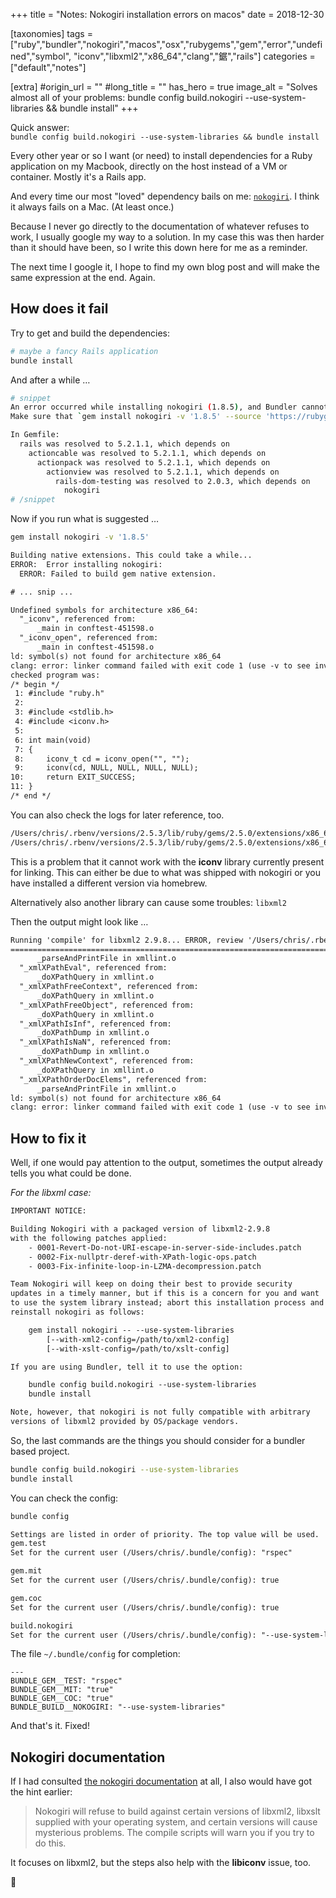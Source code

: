 +++
title = "Notes: Nokogiri installation errors on macos"
date = 2018-12-30

[taxonomies]
tags = ["ruby","bundler","nokogiri","macos","osx","rubygems","gem","error","undefined","symbol",
        "iconv","libxml2","x86_64","clang","鋸","rails"]
categories = ["default","notes"]

[extra]
#origin_url = ""
#long_title = ""
has_hero = true
image_alt = "Solves almost all of your problems: bundle config build.nokogiri --use-system-libraries && bundle install"
+++

Quick answer:<br/>`bundle config build.nokogiri --use-system-libraries && bundle install`

<!-- more -->

Every other year or so I want (or need) to install dependencies for a Ruby application on my Macbook, directly on the host instead of a VM or container. Mostly it's a Rails app.

And every time our most "loved" dependency bails on me: [`nokogiri`][n]. I think it always fails on a Mac. (At least once.)

Because I never go directly to the documentation of whatever refuses to work, I usually google my way to a solution.
In my case this was then harder than it should have been, so I write this down here for me as a reminder.

The next time I google it, I hope to find my own blog post and will make the same expression at the end. Again.

## How does it fail

Try to get and build the dependencies:

```sh
# maybe a fancy Rails application
bundle install
```

And after a while …

```sh
# snippet
An error occurred while installing nokogiri (1.8.5), and Bundler cannot continue.
Make sure that `gem install nokogiri -v '1.8.5' --source 'https://rubygems.org/'` succeeds before bundling.

In Gemfile:
  rails was resolved to 5.2.1.1, which depends on
    actioncable was resolved to 5.2.1.1, which depends on
      actionpack was resolved to 5.2.1.1, which depends on
        actionview was resolved to 5.2.1.1, which depends on
          rails-dom-testing was resolved to 2.0.3, which depends on
            nokogiri
# /snippet
```

Now if you run what is suggested …

```sh
gem install nokogiri -v '1.8.5'
```

```txt
Building native extensions. This could take a while...
ERROR:  Error installing nokogiri:
  ERROR: Failed to build gem native extension.

# ... snip ...

Undefined symbols for architecture x86_64:
  "_iconv", referenced from:
      _main in conftest-451598.o
  "_iconv_open", referenced from:
      _main in conftest-451598.o
ld: symbol(s) not found for architecture x86_64
clang: error: linker command failed with exit code 1 (use -v to see invocation)
checked program was:
/* begin */
 1: #include "ruby.h"
 2:
 3: #include <stdlib.h>
 4: #include <iconv.h>
 5:
 6: int main(void)
 7: {
 8:     iconv_t cd = iconv_open("", "");
 9:     iconv(cd, NULL, NULL, NULL, NULL);
10:     return EXIT_SUCCESS;
11: }
/* end */
```

You can also check the logs for later reference, too.

<div class="with_wrap">

```txt
/Users/chris/.rbenv/versions/2.5.3/lib/ruby/gems/2.5.0/extensions/x86_64-darwin-17/2.5.0-static/nokogiri-1.8.5/gem_make.out
/Users/chris/.rbenv/versions/2.5.3/lib/ruby/gems/2.5.0/extensions/x86_64-darwin-17/2.5.0-static/nokogiri-1.8.5/mkmf.log
```

</div>

This is a problem that it cannot work with the **iconv** library currently present for linking. This can either be due to what was shipped with nokogiri or you have installed a different version via homebrew.

Alternatively also another library can cause some troubles: `libxml2`

Then the output might look like …

```txt
Running 'compile' for libxml2 2.9.8... ERROR, review '/Users/chris/.rbenv/versions/2.5.3/lib/ruby/gems/2.5.0/gems/nokogiri-1.8.5/ext/nokogiri/tmp/x86_64-apple-darwin17.7.0/ports/libxml2/2.9.8/compile.log' to see what happened. Last lines are:
========================================================================
      _parseAndPrintFile in xmllint.o
  "_xmlXPathEval", referenced from:
      _doXPathQuery in xmllint.o
  "_xmlXPathFreeContext", referenced from:
      _doXPathQuery in xmllint.o
  "_xmlXPathFreeObject", referenced from:
      _doXPathQuery in xmllint.o
  "_xmlXPathIsInf", referenced from:
      _doXPathDump in xmllint.o
  "_xmlXPathIsNaN", referenced from:
      _doXPathDump in xmllint.o
  "_xmlXPathNewContext", referenced from:
      _doXPathQuery in xmllint.o
  "_xmlXPathOrderDocElems", referenced from:
      _parseAndPrintFile in xmllint.o
ld: symbol(s) not found for architecture x86_64
clang: error: linker command failed with exit code 1 (use -v to see invocation)
```

## How to fix it

Well, if one would pay attention to the output, sometimes the output already tells you what could be done.

_For the libxml case:_

```txt
IMPORTANT NOTICE:

Building Nokogiri with a packaged version of libxml2-2.9.8
with the following patches applied:
	- 0001-Revert-Do-not-URI-escape-in-server-side-includes.patch
	- 0002-Fix-nullptr-deref-with-XPath-logic-ops.patch
	- 0003-Fix-infinite-loop-in-LZMA-decompression.patch

Team Nokogiri will keep on doing their best to provide security
updates in a timely manner, but if this is a concern for you and want
to use the system library instead; abort this installation process and
reinstall nokogiri as follows:

    gem install nokogiri -- --use-system-libraries
        [--with-xml2-config=/path/to/xml2-config]
        [--with-xslt-config=/path/to/xslt-config]

If you are using Bundler, tell it to use the option:

    bundle config build.nokogiri --use-system-libraries
    bundle install

Note, however, that nokogiri is not fully compatible with arbitrary
versions of libxml2 provided by OS/package vendors.
```

So, the last commands are the things you should consider for a bundler based project.

```sh
bundle config build.nokogiri --use-system-libraries
bundle install
```

You can check the config:

```sh
bundle config
```

```txt
Settings are listed in order of priority. The top value will be used.
gem.test
Set for the current user (/Users/chris/.bundle/config): "rspec"

gem.mit
Set for the current user (/Users/chris/.bundle/config): true

gem.coc
Set for the current user (/Users/chris/.bundle/config): true

build.nokogiri
Set for the current user (/Users/chris/.bundle/config): "--use-system-libraries"
```

The file `~/.bundle/config` for completion:

```
---
BUNDLE_GEM__TEST: "rspec"
BUNDLE_GEM__MIT: "true"
BUNDLE_GEM__COC: "true"
BUNDLE_BUILD__NOKOGIRI: "--use-system-libraries"
```

And that's it. Fixed!

## Nokogiri documentation

If I had consulted [the nokogiri documentation][ndoc] at all, I also would have got the hint earlier:

> Nokogiri will refuse to build against certain versions of libxml2, libxslt supplied with your operating system, and certain versions will cause mysterious problems. The compile scripts will warn you if you try to do this.

It focuses on libxml2, but the steps also help with the **libiconv** issue, too.

🤦

[n]: https://www.nokogiri.org/
[ndoc]: https://www.nokogiri.org/tutorials/installing_nokogiri.html#install-with-system-libraries
